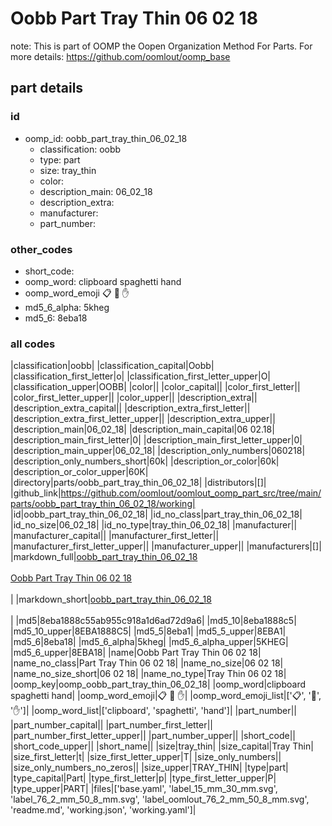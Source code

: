 # Oobb Part Tray Thin 06 02 18  

note: This is part of OOMP the Oopen Organization Method For Parts. For more details: https://github.com/oomlout/oomp_base

##  part details





### id
* oomp_id: oobb_part_tray_thin_06_02_18
  * classification: oobb
  * type: part
  * size: tray_thin
  * color: 
  * description_main: 06_02_18
  * description_extra: 
  * manufacturer: 
  * part_number: 

### other_codes
* short_code: 
* oomp_word: clipboard spaghetti hand
* oomp_word_emoji :clipboard: :spaghetti: :hand:
* md5_6_alpha: 5kheg
* md5_6: 8eba18

### all codes 
|classification|oobb|
|classification_capital|Oobb|
|classification_first_letter|o|
|classification_first_letter_upper|O|
|classification_upper|OOBB|
|color||
|color_capital||
|color_first_letter||
|color_first_letter_upper||
|color_upper||
|description_extra||
|description_extra_capital||
|description_extra_first_letter||
|description_extra_first_letter_upper||
|description_extra_upper||
|description_main|06_02_18|
|description_main_capital|06 02.18|
|description_main_first_letter|0|
|description_main_first_letter_upper|0|
|description_main_upper|06_02_18|
|description_only_numbers|060218|
|description_only_numbers_short|60k|
|description_or_color|60k|
|description_or_color_upper|60K|
|directory|parts/oobb_part_tray_thin_06_02_18|
|distributors|[]|
|github_link|https://github.com/oomlout/oomlout_oomp_part_src/tree/main/parts/oobb_part_tray_thin_06_02_18/working|
|id|oobb_part_tray_thin_06_02_18|
|id_no_class|part_tray_thin_06_02_18|
|id_no_size|06_02_18|
|id_no_type|tray_thin_06_02_18|
|manufacturer||
|manufacturer_capital||
|manufacturer_first_letter||
|manufacturer_first_letter_upper||
|manufacturer_upper||
|manufacturers|[]|
|markdown_full|[oobb_part_tray_thin_06_02_18](https://github.com/oomlout/oomlout_oomp_part_src/tree/main/parts/oobb_part_tray_thin_06_02_18/working)<br>[](https://github.com/oomlout/oomlout_oomp_part_src/tree/main/parts/oobb_part_tray_thin_06_02_18/working)<br>[Oobb Part Tray Thin 06 02 18](https://github.com/oomlout/oomlout_oomp_part_src/tree/main/parts/oobb_part_tray_thin_06_02_18/working)<br><br>|
|markdown_short|[oobb_part_tray_thin_06_02_18](https://github.com/oomlout/oomlout_oomp_part_src/tree/main/parts/oobb_part_tray_thin_06_02_18/working)<br><br>|
|md5|8eba1888c55ab955c918a1d6ad72d9a6|
|md5_10|8eba1888c5|
|md5_10_upper|8EBA1888C5|
|md5_5|8eba1|
|md5_5_upper|8EBA1|
|md5_6|8eba18|
|md5_6_alpha|5kheg|
|md5_6_alpha_upper|5KHEG|
|md5_6_upper|8EBA18|
|name|Oobb Part Tray Thin 06 02 18|
|name_no_class|Part Tray Thin 06 02 18|
|name_no_size|06 02 18|
|name_no_size_short|06 02 18|
|name_no_type|Tray Thin 06 02 18|
|oomp_key|oomp_oobb_part_tray_thin_06_02_18|
|oomp_word|clipboard spaghetti hand|
|oomp_word_emoji|:clipboard: :spaghetti: :hand:|
|oomp_word_emoji_list|[':clipboard:', ':spaghetti:', ':hand:']|
|oomp_word_list|['clipboard', 'spaghetti', 'hand']|
|part_number||
|part_number_capital||
|part_number_first_letter||
|part_number_first_letter_upper||
|part_number_upper||
|short_code||
|short_code_upper||
|short_name||
|size|tray_thin|
|size_capital|Tray Thin|
|size_first_letter|t|
|size_first_letter_upper|T|
|size_only_numbers||
|size_only_numbers_no_zeros||
|size_upper|TRAY_THIN|
|type|part|
|type_capital|Part|
|type_first_letter|p|
|type_first_letter_upper|P|
|type_upper|PART|
|files|['base.yaml', 'label_15_mm_30_mm.svg', 'label_76_2_mm_50_8_mm.svg', 'label_oomlout_76_2_mm_50_8_mm.svg', 'readme.md', 'working.json', 'working.yaml']|
